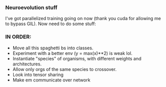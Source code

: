 ### Neuroevolution stuff

I've got parallelized training going on now (thank you cuda for allowing me to bypass GIL).
Now need to do some stuff:

### IN ORDER:  
 - Move all this spaghetti bs into classes.
 - Experiment with a better env (y = max(x)**2) is weak lol.
 - Instantiate "species" of organisms, with different weights and architectures.
 - Allow only orgs of the same species to crossover.
 - Look into tensor sharing
 - Make em communicate over network